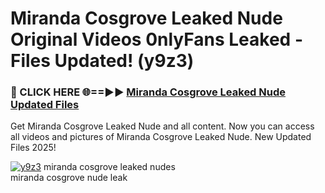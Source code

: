 # Miranda Cosgrove Leaked Nude Original Videos 0nlyFans Leaked - Files Updated! (y9z3)

<h3>🔴 CLICK HERE 🌐==►► <a href="https://tinyurl.com/52m3yx9h" rel="nofollow">Miranda Cosgrove Leaked Nude Updated Files</a></h3>

Get Miranda Cosgrove Leaked Nude and all content. Now you can access all videos and pictures of Miranda Cosgrove Leaked Nude. New Updated Files 2025!

[![y9z3](https://i.imgur.com/TnHtlc8.gif)](https://tinyurl.com/52m3yx9h)
miranda cosgrove leaked nudes<br>
miranda cosgrove nude leak